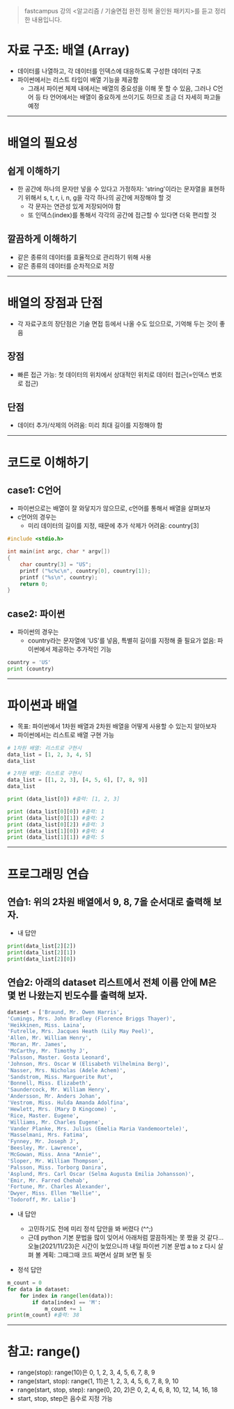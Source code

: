 > fastcampus 강의 <알고리즘 / 기술면접 완전 정복 올인원 패키지>를 듣고 정리한 내용입니다.

# 자료 구조: 배열 (Array)
- 데이터를 나열하고, 각 데이터를 인덱스에 대응하도록 구성한 데이터 구조
- 파이썬에서는 리스트 타입이 배열 기능을 제공함
    - 그래서 파이썬 체제 내에서는 배열의 중요성을 이해 못 할 수 있음, 그러나 C언어 등 타 언어에서는 배열이 중요하게 쓰이기도 하므로 조금 더 자세히 파고들 예정

---

# 배열의 필요성

## 쉽게 이해하기
- 한 공간에 하나의 문자만 넣을 수 있다고 가정하자: 'string'이라는 문자열을 표현하기 위해서 s, t, r, i, n, g을 각각 하나의 공간에 저장해야 할 것
    - 각 문자는 연관성 있게 저장되어야 함
    - 또 인덱스(index)를 통해서 각각의 공간에 접근할 수 있다면 더욱 편리할 것

## 깔끔하게 이해하기
- 같은 종류의 데이터를 효율적으로 관리하기 위해 사용
- 같은 종류의 데이터를 순차적으로 저장

---

# 배열의 장점과 단점
- 각 자료구조의 장단점은 기술 면접 등에서 나올 수도 있으므로, 기억해 두는 것이 좋음

## 장점
- 빠른 접근 가능: 첫 데이터의 위치에서 상대적인 위치로 데이터 접근(=인덱스 번호로 접근)

## 단점 
- 데이터 추가/삭제의 어려움: 미리 최대 길이를 지정해야 함

---

# 코드로 이해하기

## case1: C언어
- 파이썬으로는 배열이 잘 와닿지가 않으므로, c언어를 통해서 배열을 살펴보자
- c언어의 경우는
    - 미리 데이터의 길이를 지정, 때문에 추가 삭제가 어려움: country[3]

```c
#include <stdio.h>

int main(int argc, char * argv[])
{
    char country[3] = "US";
    printf ("%c%c\n", country[0], country[1]);
    printf ("%s\n", country);    
    return 0;
}
```

## case2: 파이썬
- 파이썬의 경우는
    - country라는 문자열에 'US'를 넣음, 특별히 길이를 지정해 줄 필요가 없음: 파이썬에서 제공하는 추가적인 기능

```python
country = 'US'
print (country)
```

---

# 파이썬과 배열
- 목표: 파이썬에서 1차원 배열과 2차원 배열을 어떻게 사용할 수 있는지 알아보자
- 파이썬에서는 리스트로 배열 구현 가능

```python
# 1차원 배열: 리스트로 구현시
data_list = [1, 2, 3, 4, 5]
data_list
```

```python
# 2차원 배열: 리스트로 구현시
data_list = [[1, 2, 3], [4, 5, 6], [7, 8, 9]]
data_list
```

```python
print (data_list[0]) #출력: [1, 2, 3]

print (data_list[0][0]) #출력: 1
print (data_list[0][1]) #출력: 2
print (data_list[0][2]) #출력: 3
print (data_list[1][0]) #출력: 4
print (data_list[1][1]) #출력: 5
```

---

# 프로그래밍 연습

## 연습1: 위의 2차원 배열에서 9, 8, 7을 순서대로 출력해 보자.

- 내 답안
```python
print(data_list[2][2])
print(data_list[2][1])
print(data_list[2][0])
```

## 연습2: 아래의 dataset 리스트에서 전체 이름 안에 M은 몇 번 나왔는지 빈도수를 출력해 보자.

```python
dataset = ['Braund, Mr. Owen Harris',
'Cumings, Mrs. John Bradley (Florence Briggs Thayer)',
'Heikkinen, Miss. Laina',
'Futrelle, Mrs. Jacques Heath (Lily May Peel)',
'Allen, Mr. William Henry',
'Moran, Mr. James',
'McCarthy, Mr. Timothy J',
'Palsson, Master. Gosta Leonard',
'Johnson, Mrs. Oscar W (Elisabeth Vilhelmina Berg)',
'Nasser, Mrs. Nicholas (Adele Achem)',
'Sandstrom, Miss. Marguerite Rut',
'Bonnell, Miss. Elizabeth',
'Saundercock, Mr. William Henry',
'Andersson, Mr. Anders Johan',
'Vestrom, Miss. Hulda Amanda Adolfina',
'Hewlett, Mrs. (Mary D Kingcome) ',
'Rice, Master. Eugene',
'Williams, Mr. Charles Eugene',
'Vander Planke, Mrs. Julius (Emelia Maria Vandemoortele)',
'Masselmani, Mrs. Fatima',
'Fynney, Mr. Joseph J',
'Beesley, Mr. Lawrence',
'McGowan, Miss. Anna "Annie"',
'Sloper, Mr. William Thompson',
'Palsson, Miss. Torborg Danira',
'Asplund, Mrs. Carl Oscar (Selma Augusta Emilia Johansson)',
'Emir, Mr. Farred Chehab',
'Fortune, Mr. Charles Alexander',
'Dwyer, Miss. Ellen "Nellie"',
'Todoroff, Mr. Lalio']
```

- 내 답안
    - 고민하기도 전에 미리 정석 답안을 봐 버렸다 (^^;)
    - 근데 python 기본 문법을 많이 잊어서 아래처럼 깔끔하게는 못 짰을 것 같다... 오늘(2021/11/23)은 시간이 늦었으니까 내일 파이썬 기본 문법 a to z 다시 살펴 볼 계획: 그때그때 코드 짜면서 살펴 보면 될 듯

- 정석 답안
```python
m_count = 0
for data in dataset:
    for index in range(len(data)):
        if data[index] == 'M':
            m_count += 1
print(m_count) #출력: 38
```

---

# 참고: range()
- range(stop): range(10)은 0, 1, 2, 3, 4, 5, 6, 7, 8, 9
- range(start, stop): range(1, 11)은 1, 2, 3, 4, 5, 6, 7, 8, 9, 10
- range(start, stop, step): range(0, 20, 2)은 0, 2, 4, 6, 8, 10, 12, 14, 16, 18
- start, stop, step은 음수로 지정 가능
